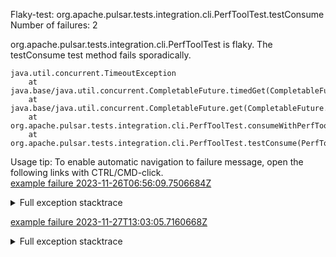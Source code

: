         
Flaky-test: org.apache.pulsar.tests.integration.cli.PerfToolTest.testConsume
Number of failures: 2

org.apache.pulsar.tests.integration.cli.PerfToolTest is flaky. The testConsume test method fails sporadically.

```
java.util.concurrent.TimeoutException
	at java.base/java.util.concurrent.CompletableFuture.timedGet(CompletableFuture.java:1960)
	at java.base/java.util.concurrent.CompletableFuture.get(CompletableFuture.java:2095)
	at org.apache.pulsar.tests.integration.cli.PerfToolTest.consumeWithPerfTool(PerfToolTest.java:80)
	at org.apache.pulsar.tests.integration.cli.PerfToolTest.testConsume(PerfToolTest.java:53)
```

Usage tip: To enable automatic navigation to failure message, open the following links with CTRL/CMD-click.  
[example failure 2023-11-26T06:56:09.7506684Z](https://github.com/apache/pulsar/actions/runs/6993786233/job/19027038271#step:12:28930)  


<details>
<summary>Full exception stacktrace</summary>
<code><pre>
java.util.concurrent.TimeoutException
	at java.base/java.util.concurrent.CompletableFuture.timedGet(CompletableFuture.java:1960)
	at java.base/java.util.concurrent.CompletableFuture.get(CompletableFuture.java:2095)
	at org.apache.pulsar.tests.integration.cli.PerfToolTest.consumeWithPerfTool(PerfToolTest.java:80)
	at org.apache.pulsar.tests.integration.cli.PerfToolTest.testConsume(PerfToolTest.java:53)
	at java.base/jdk.internal.reflect.DirectMethodHandleAccessor.invoke(DirectMethodHandleAccessor.java:103)
	at java.base/java.lang.reflect.Method.invoke(Method.java:580)
	at org.testng.internal.invokers.MethodInvocationHelper.invokeMethod(MethodInvocationHelper.java:139)
	at org.testng.internal.invokers.InvokeMethodRunnable.runOne(InvokeMethodRunnable.java:47)
	at org.testng.internal.invokers.InvokeMethodRunnable.call(InvokeMethodRunnable.java:76)
	at org.testng.internal.invokers.InvokeMethodRunnable.call(InvokeMethodRunnable.java:11)
	at java.base/java.util.concurrent.FutureTask.run(FutureTask.java:317)
	at java.base/java.util.concurrent.ThreadPoolExecutor.runWorker(ThreadPoolExecutor.java:1144)
	at java.base/java.util.concurrent.ThreadPoolExecutor$Worker.run(ThreadPoolExecutor.java:642)
	at java.base/java.lang.Thread.run(Thread.java:1583)

</pre></code>
</details>

[example failure 2023-11-27T13:03:05.7160668Z](https://github.com/apache/pulsar/actions/runs/7004755393/job/19053729303#step:12:29527)  


<details>
<summary>Full exception stacktrace</summary>
<code><pre>
java.util.concurrent.TimeoutException
	at java.base/java.util.concurrent.CompletableFuture.timedGet(CompletableFuture.java:1960)
	at java.base/java.util.concurrent.CompletableFuture.get(CompletableFuture.java:2095)
	at org.apache.pulsar.tests.integration.cli.PerfToolTest.consumeWithPerfTool(PerfToolTest.java:80)
	at org.apache.pulsar.tests.integration.cli.PerfToolTest.testConsume(PerfToolTest.java:53)
	at java.base/jdk.internal.reflect.NativeMethodAccessorImpl.invoke0(Native Method)
	at java.base/jdk.internal.reflect.NativeMethodAccessorImpl.invoke(NativeMethodAccessorImpl.java:77)
	at java.base/jdk.internal.reflect.DelegatingMethodAccessorImpl.invoke(DelegatingMethodAccessorImpl.java:43)
	at java.base/java.lang.reflect.Method.invoke(Method.java:568)
	at org.testng.internal.invokers.MethodInvocationHelper.invokeMethod(MethodInvocationHelper.java:139)
	at org.testng.internal.invokers.InvokeMethodRunnable.runOne(InvokeMethodRunnable.java:47)
	at org.testng.internal.invokers.InvokeMethodRunnable.call(InvokeMethodRunnable.java:76)
	at org.testng.internal.invokers.InvokeMethodRunnable.call(InvokeMethodRunnable.java:11)
	at java.base/java.util.concurrent.FutureTask.run(FutureTask.java:264)
	at java.base/java.util.concurrent.ThreadPoolExecutor.runWorker(ThreadPoolExecutor.java:1136)
	at java.base/java.util.concurrent.ThreadPoolExecutor$Worker.run(ThreadPoolExecutor.java:635)
	at java.base/java.lang.Thread.run(Thread.java:840)

</pre></code>
</details>

